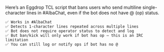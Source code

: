 Here’s an Eggdrop TCL script that bans users who send multiline single-character lines in #AlbaChat, even if the bot does not have @ (op) status.

    ✅ Works in #AlbaChat
    ✅ Detects 1-character lines repeated across multiple lines
    ✅ Bot does not require operator status to detect and log
    ✅ But ban/kick will only work if bot has op — this is an IRC limitation
    ✅ You can still log or notify ops if bot has no @
